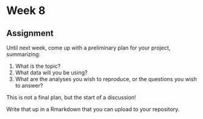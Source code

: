 # Week 8

## Assignment

Until next week, come up with a preliminary plan for your project, summarizing:

1. What is the topic?
2. What data will you be using?
3. What are the analyses you wish to reproduce, or the questions you wish to answer?

This is not a final plan, but the start of a discussion!

Write that up in a Rmarkdown that you can upload to your repository.
